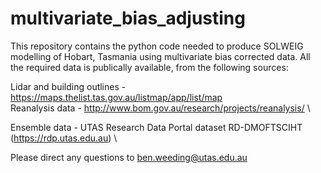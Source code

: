 # multivariate_bias_adjusting

This repository contains the python code needed to produce SOLWEIG modelling of Hobart, Tasmania using multivariate bias corrected data. All the required data is publically available, from the following sources:

Lidar and building outlines - https://maps.thelist.tas.gov.au/listmap/app/list/map \
Reanalysis data - http://www.bom.gov.au/research/projects/reanalysis/ \

Ensemble data - UTAS Research Data Portal dataset RD-DMOFTSCIHT (https://rdp.utas.edu.au) \

Please direct any questions to ben.weeding@utas.edu.au
